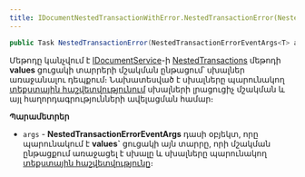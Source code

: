 ```yaml
---
title: IDocumentNestedTransactionWithError.NestedTransactionError(NestedTransactionErrorEventArgs<T>) մեթոդ
---
```


```c#
public Task NestedTransactionError(NestedTransactionErrorEventArgs<T> args)
```

Մեթոդը կանչվում է [IDocumentService](../../services/IDocumentService.md)-ի [NestedTransactions](../../services/IDocumentService/NestedTransactions.md) մեթոդի **values** ցուցակի տարրերի մշակման ընթացում՝ սխալներ առաջանալու դեպքում։ Նախատեսված է սխալները պարունակող [տեքստային հաշվետվությունում](../TextReport.md) սխալների լրացուցիչ մշակման և այլ հաղորդագրությունների ավելացման համար։

**Պարամետրեր**

* `args` - **NestedTransactionErrorEventArgs** դասի օբյեկտ, որը պարունակում է **values`** ցուցակի այն տարրը, որի մշակման ընթացքում առաջացել է սխալը և սխալները պարունակող [տեքստային հաշվետվությունը](../TextReport.md)։

